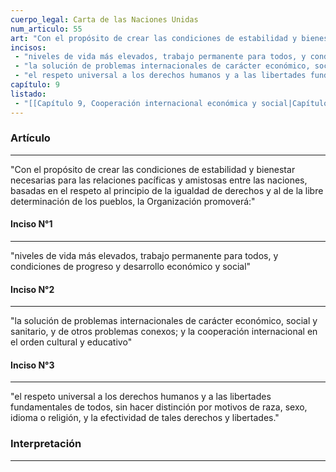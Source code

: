 ```yaml
---
cuerpo_legal: Carta de las Naciones Unidas
num_articulo: 55
art: "Con el propósito de crear las condiciones de estabilidad y bienestar necesarias para las relaciones pacíficas y amistosas entre las naciones, basadas en el respeto al principio de la igualdad de derechos y al de la libre determinación de los pueblos, la Organización promoverá:"
incisos: 
 - "niveles de vida más elevados, trabajo permanente para todos, y condiciones de progreso y desarrollo económico y social" 
 - "la solución de problemas internacionales de carácter económico, social y sanitario, y de otros problemas conexos; y la cooperación internacional en el orden cultural y educativo" 
 - "el respeto universal a los derechos humanos y a las libertades fundamentales de todos, sin hacer distinción por motivos de raza, sexo, idioma o religión, y la efectividad de tales derechos y libertades." 
capítulo: 9
listado:
 - "[[Capítulo 9, Cooperación internacional económica y social|Capítulo 9]]"
---
```

### Artículo
---
"Con el propósito de crear las condiciones de estabilidad y bienestar necesarias para las relaciones pacíficas y amistosas entre las naciones, basadas en el respeto al principio de la igualdad de derechos y al de la libre determinación de los pueblos, la Organización promoverá:"

#### Inciso N°1
---
"niveles de vida más elevados, trabajo permanente para todos, y condiciones de progreso y desarrollo económico y social"

#### Inciso N°2
---
"la solución de problemas internacionales de carácter económico, social y sanitario, y de otros problemas conexos; y la cooperación internacional en el orden cultural y educativo"

#### Inciso N°3
---
"el respeto universal a los derechos humanos y a las libertades fundamentales de todos, sin hacer distinción por motivos de raza, sexo, idioma o religión, y la efectividad de tales derechos y libertades."


### Interpretación
---
